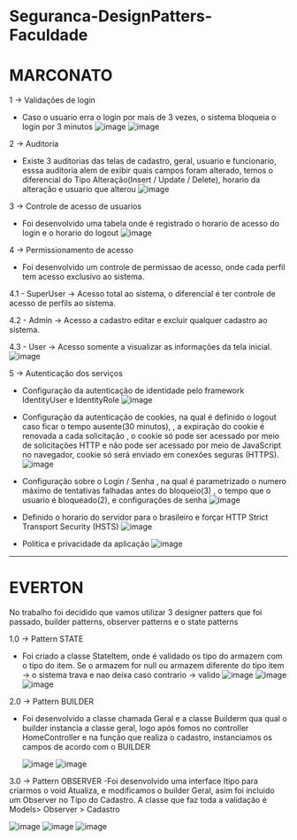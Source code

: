 # Seguranca-DesignPatters-Faculdade

 # MARCONATO

1 -> Validações de login
  - Caso o usuario erra o login por mais de 3 vezes, o sistema bloqueia o login por 3 minutos
   ![image](https://github.com/LucasMatheus144/Seguranca-DesignPatters-Faculdade/assets/79222732/92e0c1a6-f5c4-4bf7-be93-3b2f827ca458)  ![image](https://github.com/LucasMatheus144/Seguranca-DesignPatters-Faculdade/assets/79222732/0b074747-fcbb-4961-8bff-fcf157d4ccd0)


    
2 -> Auditoria
  - Existe 3 auditorias das telas de cadastro, geral, usuario e funcionario, esssa auditoria alem de exibir quais campos foram alterado, temos  o diferencial do Tipo Alteração(Insert / Update / Delete), horario da alteração e usuario que alterou
   ![image](https://github.com/LucasMatheus144/Seguranca-DesignPatters-Faculdade/assets/79222732/a59f3139-98ee-4e18-8c27-b8c45ef7a20c)

3 -> Controle de acesso de usuarios
  - Foi desenvolvido uma tabela onde é registrado o horario de acesso do login e o horario do logout
  ![image](https://github.com/LucasMatheus144/Seguranca-DesignPatters-Faculdade/assets/79222732/37ab4380-ce59-448c-a8df-1f8e02049556)

4 -> Permissionamento de acesso
  - Foi desenvolvido um controle de permissao de acesso, onde cada perfil tem acesso exclusivo ao sistema.
    
   4.1 - SuperUser -> Acesso total ao sistema, o diferencial é ter controle de acesso de perfils ao sistema.
    
   4.2 - Admin -> Acesso a cadastro editar e excluir qualquer cadastro ao sistema.
  
   4.3 - User -> Acesso somente a visualizar as informações da tela inicial.
  ![image](https://github.com/LucasMatheus144/Seguranca-DesignPatters-Faculdade/assets/79222732/86082463-77c4-4427-9ec3-db97bca3c1fd)

5 -> Autenticação dos serviços
  - Configuração da autenticação de identidade pelo framework IdentityUser e IdentityRole
  ![image](https://github.com/LucasMatheus144/Seguranca-DesignPatters-Faculdade/assets/79222732/6e94ff6e-de86-4f41-9fd7-51c201c203cb)

    
  - Configuração da autenticação de cookies, na qual é definido o logout caso ficar o tempo ausente(30 minutos), , a expiração do cookie é renovada a cada solicitação , o cookie só pode ser acessado por meio de solicitações HTTP e não pode ser acessado por meio de JavaScript no navegador, cookie só será enviado em conexões seguras (HTTPS).
  ![image](https://github.com/LucasMatheus144/Seguranca-DesignPatters-Faculdade/assets/79222732/dac5cc11-bcbd-4259-bd83-5b38cc69a085)


  - Configuração sobre o Login / Senha , na qual é parametrizado o numero máximo de tentativas falhadas antes do bloqueio(3) , o tempo que o usuario é bloqueado(2), e configurações de senha
   ![image](https://github.com/LucasMatheus144/Seguranca-DesignPatters-Faculdade/assets/79222732/1d5b2f52-6caf-4cd7-a4c2-3c54d7d25053)

  - Definido o horario do servidor para o brasileiro e forçar HTTP Strict Transport Security (HSTS) 
  ![image](https://github.com/LucasMatheus144/Seguranca-DesignPatters-Faculdade/assets/79222732/7d384992-ebb2-42ac-9488-508a8d62e9dd)

  - Politica e privacidade da aplicação
  ![image](https://github.com/LucasMatheus144/Seguranca-DesignPatters-Faculdade/assets/79222732/69cc0601-3125-42fb-a1bd-43ec97302bd7)

-------------------------------------------------------------------------------------------------------------------------------------------------------------------------------------------------------------------------------------------------------------------------
# EVERTON

No trabalho foi decidido que vamos utilizar 3 designer patters que foi passado, builder patterns, observer patterns e o state patterns

1.0 -> Pattern STATE
 - Foi criado a classe StateItem, onde é validado os tipo do armazem com o tipo do item. Se o armazem for null ou armazem diferente do tipo item -> o sistema trava e nao deixa caso contrario -> valido
 ![image](https://github.com/LucasMatheus144/Seguranca-DesignPatters-Faculdade/assets/79222732/274938d2-792c-4d96-94e2-c6f958736bdb)
 ![image](https://github.com/LucasMatheus144/Seguranca-DesignPatters-Faculdade/assets/79222732/545d1726-0fe4-4f65-bcf4-7c1b6f52d731)
 ![image](https://github.com/LucasMatheus144/Seguranca-DesignPatters-Faculdade/assets/79222732/1209d12a-79c5-462c-81ca-59d2f0b4af60)

2.0 -> Pattern BUILDER
 - Foi desenvolvido a classe chamada Geral e a classe Builderm qua qual o builder instancia a classe geral, logo após fomos no controller HomeController e na função que realiza o cadastro, instanciamos os campos de acordo com o BUILDER
   
   ![image](https://github.com/LucasMatheus144/Seguranca-DesignPatters-Faculdade/assets/79222732/2dfdc744-9cfa-4ebd-bb16-ded082b61caf)
   ![image](https://github.com/LucasMatheus144/Seguranca-DesignPatters-Faculdade/assets/79222732/041a5cad-7ddb-45b9-b148-7c0992ca940c)

3.0 -> Pattern OBSERVER
 -Foi desenvolvido uma interface Itipo para criarmos o void Atualiza, e modificamos o builder Geral, asim foi incluido um Observer no Tipo do Cadastro. A classe que faz toda a validação é Models> Observer > Cadastro

   ![image](https://github.com/LucasMatheus144/Seguranca-DesignPatters-Faculdade/assets/79222732/b70d373a-ffed-43d2-a680-916a783dc8c6)
   ![image](https://github.com/LucasMatheus144/Seguranca-DesignPatters-Faculdade/assets/79222732/9a08ebef-b96f-4b67-a56e-dc3db4f01d04)
   ![image](https://github.com/LucasMatheus144/Seguranca-DesignPatters-Faculdade/assets/79222732/2cb2ba99-ae7c-4454-8bed-afddae7e5ac9)







